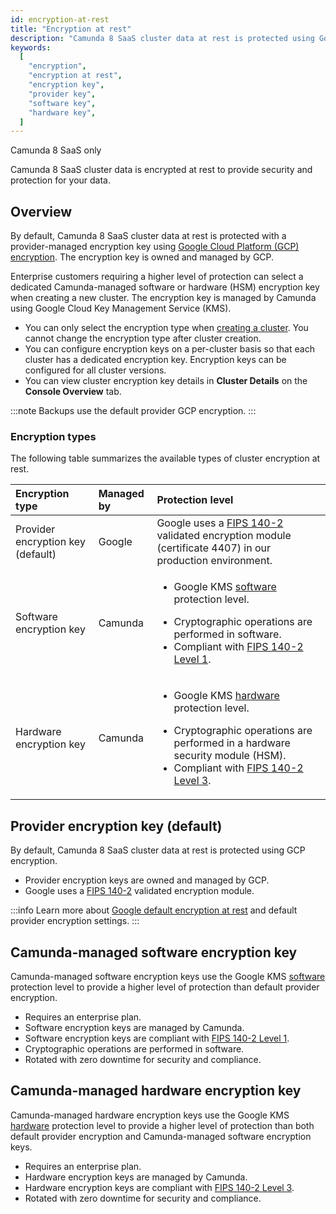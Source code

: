 ```yaml
---
id: encryption-at-rest
title: "Encryption at rest"
description: "Camunda 8 SaaS cluster data at rest is protected using Google Cloud Platform (GCP) encryption with a provider-managed encryption key."
keywords:
  [
    "encryption",
    "encryption at rest",
    "encryption key",
    "provider key",
    "software key",
    "hardware key",
  ]
---
```


<span class="badge badge--cloud">Camunda 8 SaaS only</span>

Camunda 8 SaaS cluster data is encrypted at rest to provide security and protection for your data.

## Overview

By default, Camunda 8 SaaS cluster data at rest is protected with a provider-managed encryption key using [Google Cloud Platform (GCP) encryption](https://cloud.google.com/docs/security/encryption/default-encryption). The encryption key is owned and managed by GCP.

Enterprise customers requiring a higher level of protection can select a dedicated Camunda-managed software or hardware (HSM) encryption key when creating a new cluster. The encryption key is managed by Camunda using Google Cloud Key Management Service (KMS).

- You can only select the encryption type when [creating a cluster](/docs/components/console/manage-clusters/create-cluster.md). You cannot change the encryption type after cluster creation.
- You can configure encryption keys on a per-cluster basis so that each cluster has a dedicated encryption key. Encryption keys can be configured for all cluster versions.
- You can view cluster encryption key details in **Cluster Details** on the **Console Overview** tab.

:::note
Backups use the default provider GCP encryption.
:::

### Encryption types

The following table summarizes the available types of cluster encryption at rest.

| Encryption type                   | Managed by | Protection level                                                                                                                                                                                                                                                                                                                                                                                   |
| :-------------------------------- | :--------- | :------------------------------------------------------------------------------------------------------------------------------------------------------------------------------------------------------------------------------------------------------------------------------------------------------------------------------------------------------------------------------------------------- |
| Provider encryption key (default) | Google     | Google uses a [FIPS 140-2](https://cloud.google.com/security/compliance/fips-140-2-validated) validated encryption module (certificate 4407) in our production environment.                                                                                                                                                                                                                        |
| Software encryption key           | Camunda    | <p><ul><li><p>Google KMS [software](https://cloud.google.com/docs/security/key-management-deep-dive#software_backend_software_protection_level) protection level.</p></li><li>Cryptographic operations are performed in software.</li><li>Compliant with [FIPS 140-2 Level 1](https://cloud.google.com/docs/security/key-management-deep-dive#fips_140-2_validation).</li></ul></p>                |
| Hardware encryption key           | Camunda    | <p><ul><li><p>Google KMS [hardware](https://cloud.google.com/docs/security/key-management-deep-dive#backend_hardware_protection_level) protection level.</p></li><li>Cryptographic operations are performed in a hardware security module (HSM).</li><li>Compliant with [FIPS 140-2 Level 3](https://cloud.google.com/docs/security/key-management-deep-dive#fips_140-2_validation).</li></ul></p> |

## Provider encryption key (default)

By default, Camunda 8 SaaS cluster data at rest is protected using GCP encryption.

- Provider encryption keys are owned and managed by GCP.
- Google uses a [FIPS 140-2](https://cloud.google.com/security/compliance/fips-140-2-validated) validated encryption module.

:::info
Learn more about [Google default encryption at rest](https://cloud.google.com/docs/security/encryption/default-encryption) and default provider encryption settings.
:::

## Camunda-managed software encryption key

Camunda-managed software encryption keys use the Google KMS [software](https://cloud.google.com/docs/security/key-management-deep-dive#software_backend_software_protection_level) protection level to provide a higher level of protection than default provider encryption.

- Requires an enterprise plan.
- Software encryption keys are managed by Camunda.
- Software encryption keys are compliant with [FIPS 140-2 Level 1](https://cloud.google.com/docs/security/key-management-deep-dive#fips_140-2_validation).
- Cryptographic operations are performed in software.
- Rotated with zero downtime for security and compliance.

## Camunda-managed hardware encryption key

Camunda-managed hardware encryption keys use the Google KMS [hardware](https://cloud.google.com/docs/security/key-management-deep-dive#backend_hardware_protection_level) protection level to provide a higher level of protection than both default provider encryption and Camunda-managed software encryption keys.

- Requires an enterprise plan.
- Hardware encryption keys are managed by Camunda.
- Hardware encryption keys are compliant with [FIPS 140-2 Level 3](https://cloud.google.com/docs/security/key-management-deep-dive#fips_140-2_validation).
- Rotated with zero downtime for security and compliance.
